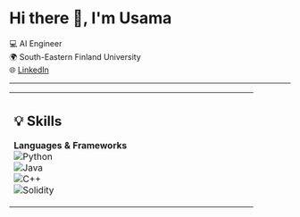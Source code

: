# Hi there 👋, I'm Usama  

💻 AI Engineer  
🌍 South-Eastern Finland University  
🌐 [LinkedIn](https://www.linkedin.com/in/usamanisar)  

---

<table>
<tr>
<td width="50%" valign="top">

## 💡 Skills  

**Languages & Frameworks**  
![Python](https://img.shields.io/badge/-Python-3776AB?style=for-the-badge&logo=python&logoColor=white)  
![Java](https://img.shields.io/badge/-Java-007396?style=for-the-badge&logo=java&logoColor=white)  
![C++](https://img.shields.io/badge/-C++-00599C?style=for-the-badge&logo=cplusplus&logoColor=white)  
![Solidity](https://img.shields.io/badge/-Solidity-363636?style=for-the-badge&logo=solidity)
